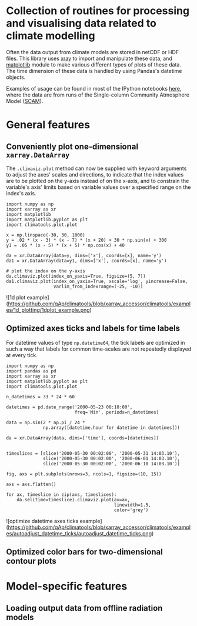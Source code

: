 # Collection of routines for processing and visualising data related to climate modelling

Often the data output from climate models are stored in netCDF or HDF files.  This library uses
[xray][xray] to import and manipulate these data, 
and [matplotlib][matplotlib] module to make various different types of plots of these data.
The time dimension of these data is handled by using Pandas's datetime objects.

Examples of usage can be found in most of the IPython notebooks [here][scam_notebooks], where the data
are from runs of the Single-column Community Atmosphere Model ([SCAM][scam]).  

# General features

## Conveniently plot one-dimensional `xarray.DataArray`
The `.climaviz.plot` method can now be supplied with keyword arguments to adjust the axes' scales and directions, to indicate that the index values are to be plotted on the y-axis instead of on the x-axis, and to constrain the variable's axis' limits based on variable values over a specified range on the index's axis.
```
import numpy as np
import xarray as xr
import matplotlib 
import matplotlib.pyplot as plt
import climatools.plot.plot

x = np.linspace(-30, 30, 1000)
y = .02 * (x - 3) * (x - 7) * (x + 20) + 30 * np.sin(x) + 300
y1 = .05 * (x - 5) * (x + 5) * np.cos(x) + 40

da = xr.DataArray(data=y, dims=['x'], coords=[x], name='y')
da1 = xr.DataArray(data=y1, dims=['x'], coords=[x], name='y')

# plot the index on the y-axis
da.climaviz.plot(index_on_yaxis=True, figsize=(5, 7))
da1.climaviz.plot(index_on_yaxis=True, xscale='log', yincrease=False,
                  varlim_from_indexrange=(-25, -10))
```
![1d plot example]
(https://github.com/qAp/climatools/blob/xarray_accessor/climatools/examples/1d_plotting/1dplot_example.png)

## Optimized axes ticks and labels for time labels
For datetime values of type `np.datetime64`, the tick labels are optimized in such a way that labels for common time-scales are not repeatedly displayed at every tick.
```
import numpy as np
import pandas as pd
import xarray as xr
import matplotlib.pyplot as plt
import climatools.plot.plot

n_datetimes = 33 * 24 * 60

datetimes = pd.date_range('2000-05-23 00:10:00', 
                          freq='Min', periods=n_datetimes)

data = np.sin(2 * np.pi / 24 * 
              np.array([datetime.hour for datetime in datetimes]))

da = xr.DataArray(data, dims=['time'], coords=[datetimes])


timeslices = [slice('2000-05-30 00:02:00', '2000-05-31 14:03.10'),
              slice('2000-05-30 00:02:00', '2000-06-01 14:03.10'),
              slice('2000-05-30 00:02:00', '2000-06-10 14:03.10')]

fig, axs = plt.subplots(nrows=3, ncols=1, figsize=(10, 15))

axs = axs.flatten()

for ax, timeslice in zip(axs, timeslices):
    da.sel(time=timeslice).climaviz.plot(ax=ax, 
                                         linewidth=1.5, 
                                         color='grey')
```

![optimize datetime axes ticks example]
(https://github.com/qAp/climatools/blob/xarray_accessor/climatools/examples/autoadjust_datetime_ticks/autoadjust_datetime_ticks.png)

## Optimized color bars for two-dimensional contour plots

# Model-specific features
## Loading output data from offline radiation models


[scam_notebooks]: http://nbviewer.ipython.org/github/qAp/SCAM_radiation_notebooks/tree/master/
[xray]: http://xray.readthedocs.org/en/stable/
[matplotlib]: http://matplotlib.org/
[scam]: http://www.cesm.ucar.edu/models/atm-cam/
